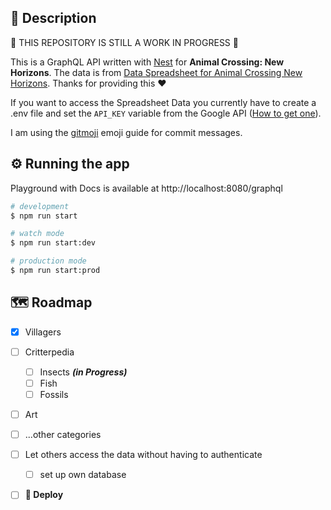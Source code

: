 
##  🐸 Description 

:construction: THIS REPOSITORY IS STILL A WORK IN PROGRESS :construction:

This is a GraphQL API written with [Nest](https://github.com/nestjs/nest) for **Animal Crossing: New Horizons**. The data is from [Data Spreadsheet for Animal Crossing New Horizons](https://docs.google.com/spreadsheets/d/13d_LAJPlxMa_DubPTuirkIV4DERBMXbrWQsmSh8ReK4/).  Thanks for providing this ❤

If you want to access the Spreadsheet Data you currently have to create a .env file and set the `API_KEY` variable from the Google API ([How to get one](https://cloud.google.com/docs/authentication/api-keys)).

I am using the [gitmoji](https://gitmoji.carloscuesta.me/) emoji guide for commit messages.

## ⚙ Running the app

Playground with Docs is available at http://localhost:8080/graphql

```bash
# development
$ npm run start

# watch mode
$ npm run start:dev

# production mode
$ npm run start:prod
```

## 🗺 Roadmap

- [x] Villagers
- [ ] Critterpedia
  - [ ] Insects ***(in Progress)***
  - [ ] Fish
  - [ ] Fossils
- [ ] Art
- [ ] ...other categories
- [ ] Let others access the data without having to authenticate

  - [ ] set up own database
- [ ] **🚀 Deploy**